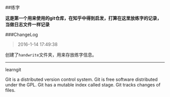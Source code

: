 ##练字 

**这是第一个用来使用的git仓库，在知乎中得到启发，打算在这里放练字的记录，当做日志文件一样记录**

###ChangeLog

>2016-1-14 17:49:38

创建了`handwrite`文件夹，用来存放练字信息。





----

learngit

Git is a distributed version control system.
Git is free software distributed under the GPL.
Git has a mutable index called stage.
Git tracks changes of files.
